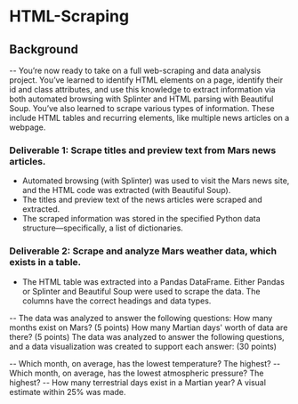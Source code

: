 # HTML-Scraping

## Background
-- You’re now ready to take on a full web-scraping and data analysis project. You’ve learned to identify HTML elements on a page, identify their id and class attributes, and use this knowledge to extract information via both automated browsing with Splinter and HTML parsing with Beautiful Soup. You’ve also learned to scrape various types of information. These include HTML tables and recurring elements, like multiple news articles on a webpage.

### Deliverable 1: Scrape titles and preview text from Mars news articles.
- Automated browsing (with Splinter) was used to visit the Mars news site, and the HTML code was extracted (with Beautiful Soup). 
- The titles and preview text of the news articles were scraped and extracted. 
- The scraped information was stored in the specified Python data structure—specifically, a list of dictionaries.

### Deliverable 2: Scrape and analyze Mars weather data, which exists in a table.
- The HTML table was extracted into a Pandas DataFrame. Either Pandas or Splinter and Beautiful Soup were used to scrape the data. The columns have the correct headings and data types.

-- The data was analyzed to answer the following questions:
How many months exist on Mars? (5 points)
How many Martian days' worth of data are there? (5 points)
The data was analyzed to answer the following questions, and a data visualization was created to support each answer: (30 points)

-- Which month, on average, has the lowest temperature? The highest?
-- Which month, on average, has the lowest atmospheric pressure? The highest?
-- How many terrestrial days exist in a Martian year? A visual estimate within 25% was made.


